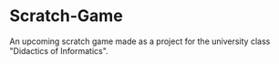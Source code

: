 # Scratch-Game
An upcoming scratch game made as a project for the university class "Didactics of Informatics".
